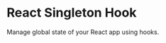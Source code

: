 React Singleton Hook
==========================

Manage global state of your React app using hooks. 
 
